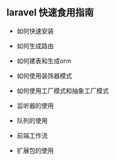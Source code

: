 ## laravel 快速食用指南

* 如何快速安装

* 如何生成路由

* 如何建表和生成orm

* 如何使用装饰器模式

* 如何使用工厂模式和抽象工厂模式

* 监听器的使用

* 队列的使用

* 前端工作流

* 扩展包的使用
